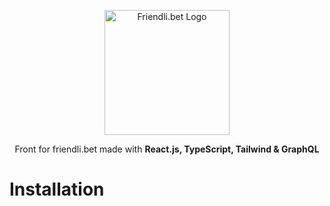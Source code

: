 <p align="center">
  <a href="http://friendli.bet/" target="blank"><img src="https://i.imgur.com/nKAKe1e.png" width="200" alt="Friendli.bet Logo" /></a>
</p>

  <p align="center">Front for friendli.bet made with <b>React.js, TypeScript, Tailwind & GraphQL</b></p>
    
# Installation    

